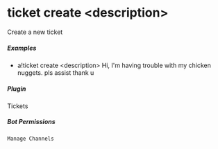 # ticket create &lt;description&gt;

Create a new ticket
			

##### Examples

* a!ticket create &lt;description&gt; Hi, I'm having trouble with my chicken nuggets. pls assist thank u


##### Plugin
Tickets


##### Bot Permissions
`Manage Channels`